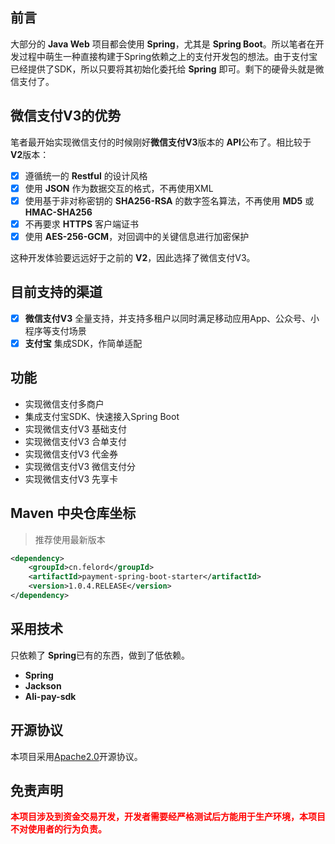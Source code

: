 ## 前言
大部分的 **Java Web** 项目都会使用 **Spring**，尤其是 **Spring Boot**。所以笔者在开发过程中萌生一种直接构建于Spring依赖之上的支付开发包的想法。由于支付宝已经提供了SDK，所以只要将其初始化委托给 **Spring** 即可。剩下的硬骨头就是微信支付了。

## 微信支付V3的优势

笔者最开始实现微信支付的时候刚好**微信支付V3**版本的 **API**公布了。相比较于 **V2**版本：

- [x] 遵循统一的 **Restful** 的设计风格
- [x] 使用 **JSON** 作为数据交互的格式，不再使用XML
- [x] 使用基于非对称密钥的 **SHA256-RSA** 的数字签名算法，不再使用 **MD5** 或 **HMAC-SHA256**
- [x] 不再要求 **HTTPS** 客户端证书
- [x] 使用 **AES-256-GCM**，对回调中的关键信息进行加密保护

这种开发体验要远远好于之前的 **V2**，因此选择了微信支付V3。

## 目前支持的渠道

- [x] **微信支付V3** 全量支持，并支持多租户以同时满足移动应用App、公众号、小程序等支付场景
- [x] **支付宝**  集成SDK，作简单适配

## 功能
- 实现微信支付多商户
- 集成支付宝SDK、快速接入Spring Boot
- 实现微信支付V3 基础支付
- 实现微信支付V3 合单支付
- 实现微信支付V3 代金券
- 实现微信支付V3 微信支付分
- 实现微信支付V3 先享卡

## Maven 中央仓库坐标
> 推荐使用最新版本
```xml
<dependency>
    <groupId>cn.felord</groupId>
    <artifactId>payment-spring-boot-starter</artifactId>
    <version>1.0.4.RELEASE</version>
</dependency>
```
## 采用技术
只依赖了 **Spring**已有的东西，做到了低依赖。

- **Spring**
- **Jackson**
- **Ali-pay-sdk**

## 开源协议

本项目采用[Apache2.0](https://www.apache.org/licenses/LICENSE-2.0)开源协议。

## **免责声明**

**<span style="color:red;">本项目涉及到资金交易开发，开发者需要经严格测试后方能用于生产环境，本项目不对使用者的行为负责。</span>**